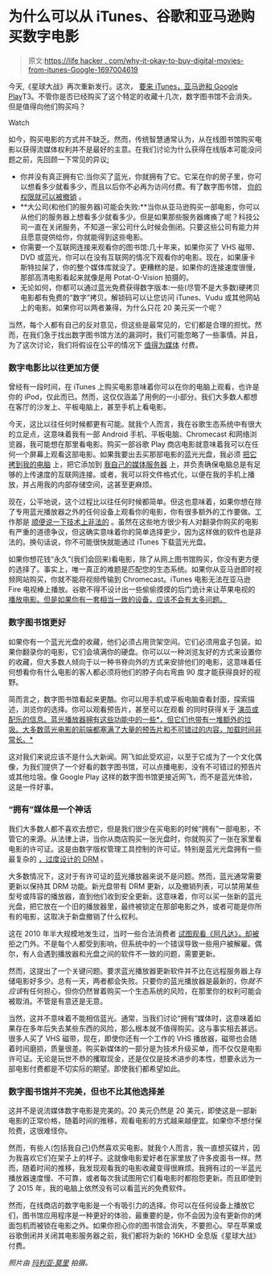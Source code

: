 # 为什么可以从 iTunes、谷歌和亚马逊购买数字电影

> 原文:[https://life hacker . com/why-it-okay-to-buy-digital-movies-from-itunes-Google-1697004619](https://lifehacker.com/why-its-okay-to-buy-digital-movies-from-itunes-google-1697004619)

今天,《星球大战》再次重新发行。这次， [要来 iTunes，亚马逊和 Google Play](http://www.droid-life.com/2015/04/06/stars-wars-arrives-digitally-april-10-on-google-play-amazon-and-itunes/)T3。不管你是否已经购买了这个特定的收藏十几次，数字图书馆不会消失。但是值得向他们购买吗？ 

Watch

如今，购买电影的方式并不缺乏。然而，传统智慧通常认为，从在线图书馆购买电影以获得流媒体权利并不是最好的主意。在我们讨论为什么获得在线版本可能没问题之前，先回顾一下常见的异议[:](http://lifehacker.com/utilize-the-steel-man-tactic-to-argue-more-effectivel-1632402742)

*   你并没有真正拥有它:当你买了蓝光，你就拥有了它。它呆在你的房子里，你可以想看多少就看多少，而且以后你不必再为访问付费。有了数字图书馆， [你的权限就可以被撤销](https://www.techdirt.com/articles/20131216/16292925583/you-dont-own-what-you-bought-disney-amazon-play-role-grinch-taking-back-purchased-film.shtml) 。
*   **大公司(和他们的服务器)可能会失败:**当你从亚马逊购买一部电影，你可以从他们的服务器上想看多少就看多少。但是如果那些服务器瘫痪了呢？科技公司一直在关闭服务，不知道一家公司什么时候会倒闭。只要这些公司有能力并且愿意提供给你，你就能得到这些电影。
*   你需要一个互联网连接来观看你的图书馆:几十年来，如果你买了 VHS 磁带、DVD 或蓝光，你可以在没有互联网的情况下观看你的电影。现在，如果康卡斯特拉屎了，你的整个媒体库就没了。更糟糕的是，如果你的连接速度很慢，那部高清电影看起来就像是用 Potat-O-Vision 拍摄的。
*   无论如何，你都可以通过蓝光免费获得数字版本:一些(尽管不是大多数)硬拷贝电影都有免费的“数字”拷贝。解锁码可以让您访问 iTunes、Vudu 或其他网站上的电影。如果你可以两者兼得，为什么只花 20 美元买一个呢？

当然，每个人都有自己的反对意见，但这些是最常见的，它们都是合理的担忧。然而，在我们急于找出数字图书馆方法的漏洞时，我们可能忽略了一些事情。并且，为了这次讨论，我们将假设在公平的情况下 [值得为媒体](http://lifehacker.com/why-i-stopped-pirating-and-started-paying-for-media-5990525) 付费。

### 数字电影比以往更加方便

曾经有一段时间，在 iTunes 上购买电影意味着你可以在你的电脑上观看，也许是你的 iPod，仅此而已。然而，这仅仅涵盖了用例的一小部分。我们大多数人都想在客厅的沙发上、平板电脑上，甚至手机上看电影。

今天，这比以往任何时候都更有可能。就我个人而言，我在谷歌生态系统中有很大的立足点，这意味着我有一部 Android 手机、平板电脑、Chromecast 和网络浏览器，我可能想在那里看电影。购买一部谷歌 Play 商店电影就意味着我可以在任何一个屏幕上观看这部电影。如果我要出去买那部电影的蓝光光盘，我必须 [把它拷到我的电脑](http://lifehacker.com/the-hassle-free-guide-to-ripping-your-blu-ray-collectio-5559007) 上，把它添加到 [我自己的媒体服务器](http://lifehacker.com/how-to-stream-your-media-from-home-to-your-phone-anywhe-5821512) 上，并负责确保电脑总是有足够的上传速度的互联网连接。或者，我可以将文件格式化，以便在我的手机上播放，并占用我的内部存储空间，这甚至更麻烦。

现在，公平地说，这个过程比以往任何时候都简单。但这也意味着，如果你想在除了专用蓝光播放器之外的任何设备上观看你的电影，你有很多额外的工作要做。工作那是 [顺便说一下技术上非法的](http://lifehacker.com/is-it-legal-to-rip-a-dvd-that-i-own-5978326) 。虽然在这些地方很少有人对翻录你购买的电影有严重的道德争议，但这确实意味着你的简单选择更少，因为这样做的软件也是非法的。换句话说，你不可能很快就能通过 iTunes 下载蓝光光盘。

如果你想花钱“永久”(我们会回来)看电影，除了从网上图书馆购买，你没有更方便的选择了。事实上，唯一真正的难题是匹配您的生态系统。如果你从亚马逊即时视频网站购买，你就不能将视频传输到 Chromecast。iTunes 电影无法在亚马逊 Fire 电视棒上播放。谷歌不得不设计出一些偷偷摸摸的后门诡计来让苹果电视的 [播放电影。但是如果你有一套相当一致的设备，应该不会有太多问题。](http://www.reddit.com/r/apple/comments/2ou3hs/google_play_purchases_can_now_be_played_on_the/)

### 数字图书馆更好

如果你有一个蓝光光盘的收藏，他们必须占用货架空间。它们必须用盒子包装。如果你翻录你的电影，它们会填满你的硬盘。你可以以一种浏览友好的方式来设置你的收藏，但大多数人倾向于以一种书脊向外的方式来安排他们的电影，这意味着任何想看你有什么电影的客人都必须将他们的脖子向右弯曲 90 度才能获得良好的视野。

简而言之，数字图书馆看起来更酷。你可以用手机或平板电脑查看封面，探索描述，浏览你的选择。你可以观看预告片，甚至可以在观看 的同时获得关于 [演员或配乐的信息。蓝光播放器拥有这些功能中的一些*，但它们也带有一堆额外的垃圾。大多数蓝光电影的前端都塞满了大量的预告片和不可错过的内容，加载时间非常长。*](http://www.androidpolice.com/2014/06/03/google-play-movies-info-cards-rolling-out-in-all-supported-countries/)

这对我们来说应该不是什么大新闻。网飞如此受欢迎，以至于它成为了一个文化偶像，为我们提供了一个好看的数字图书馆，可以点播电影，没有不可错过的预告片或其他垃圾。像 Google Play 这样的数字图书馆更接近网飞，而不是蓝光体验，这是一件好事。

### “拥有”媒体是一个神话

我们大多数人都不喜欢去想它，但是我们很少在买电影的时候“拥有”一部电影，不管它的来源。从法律上讲，当你从商店购买一张光盘时，你就购买了一张在家里看电影的许可证。这是由数字版权管理工具控制的许可证。特别是蓝光光盘拥有一些最复杂的 [，过度设计的 DRM](http://www.anandtech.com/show/5693/cinavia-drm-how-i-learned-to-stop-worrying-and-love-blurays-selfdestruction/2) 。

大多数情况下，这对于有许可证的蓝光播放器来说不是问题。然而，蓝光通常需要更新以保持其 DRM 功能。新光盘带有 DRM 更新，以及撤销列表，可以禁用某些型号或阵容的播放器，直到他们收到安全更新。这意味着，你可以买一张新的蓝光光盘，把它放在一个旧的播放器里，最终被锁定在那部电影之外，或者可能是你所有的电影，这取决于新盘撤销了什么权利。

这在 2010 年半大规模地发生过，当时一些合法消费者 [试图观看《阿凡达》，却被](http://www.zdnet.com/article/update-x2-avatar-blu-ray-drm-bites-legitimate-customers/#) 拒之门外。不是每个人都受到影响，但系统中的一个错误导致一些用户被解雇。偶尔，有人会遇到播放器和光盘之间的软件不一致的问题，需要更新。

然而，这提出了一个关键问题。要求蓝光播放器更新软件并不比在远程服务器上存储电影好多少。总有一天，两者都会失败。只要你的蓝光播放器是最新的，你*就不应该*有任何担心，但你仍然冒着购买一个生态系统的风险，在那里你的权利可能会被取消。不管是有意还是无意。

当然，这并不意味着不能相信蓝光。通常，当我们讨论“拥有”媒体时，这意味着如果存在多年后失去某些东西的风险，那么根本就不值得购买。这与事实相去甚远。很多人买了 VHS 磁带，现在，即使你还有一个工作的 VHS 播放器，磁带也会随着时间磨损，质量很差。购买新媒体的一部分是为技术升级买单，而不仅仅是电影许可证。无论是玩世不恭的攫取现金，还是仅仅是技术进步的本性，想要永远为一部电影付费都是不切实际的期望。即使我们都希望如此。

### 数字图书馆并不完美，但也不比其他选择差

这并不是说流媒体数字电影是完美的。20 美元仍然是 20 美元，即使这是一部新电影的正常价格，随着时间的推移，观看电影的方式越来越便宜。如果你不想付保险费，这很难怪你。

然而，有些人(包括我自己)仍然喜欢买电影。就我个人而言，我一直想买碟片，因为我喜欢它们在架子上的样子。这就像电影爱好者在家里放了许多皮面书一样。然而，随着时间的推移，我发现观看我的电影收藏变得很麻烦。我拥有过的一半蓝光播放器速度慢、不可靠，或者每次我试图用它们看电影时都抱怨更新。而且即使到了 2015 年，我的电脑上依然没有可以看蓝光的免费软件。

然而，在线商店的数字电影是一个有吸引力的选择。你可以在任何设备上播放它们，图书馆应用程序是一种更好的体验，最重要的是，你不会因为没有更新你的烤面包机而被锁在电影之外。如果你担心你的图书馆会消失，不要担心。早在苹果或谷歌倒闭并关闭其电影服务器之前，我们都将为新的 16KHD 全息版《星球大战》付费。

*照片由* [*玛利亚·莫里*](https://www.flickr.com/photos/idhren/6856756978) *拍摄。*